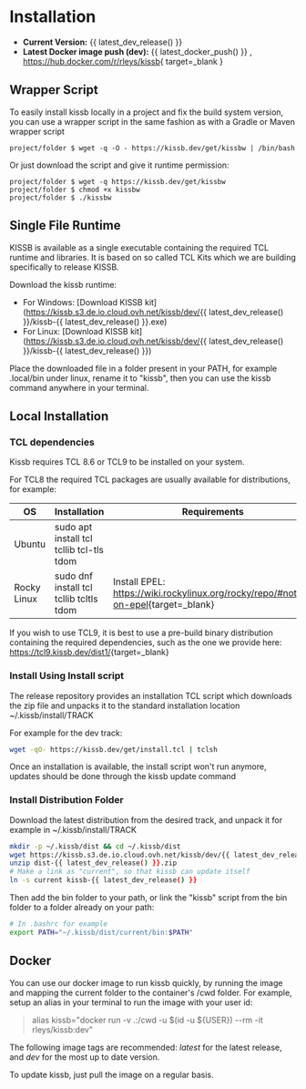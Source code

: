 # Installation

- **Current Version:** {{ latest_dev_release() }}
- **Latest Docker image push (dev):** {{ latest_docker_push() }} , <https://hub.docker.com/r/rleys/kissb>{ target=_blank }

## Wrapper Script 

To easily install kissb locally in a project and fix the build system version, you can use a wrapper script in the same fashion as with a Gradle or Maven wrapper script

    project/folder $ wget -q -O - https://kissb.dev/get/kissbw | /bin/bash

Or just download the script and give it runtime permission:

    project/folder $ wget -q https://kissb.dev/get/kissbw
    project/folder $ chmod +x kissbw
    project/folder $ ./kissbw



## Single File Runtime

KISSB is available as a single executable containing the required TCL runtime and libraries. It is based on so called TCL Kits which we are building
specifically to release KISSB.

Download the kissb runtime:

- For Windows: [Download KISSB kit](https://kissb.s3.de.io.cloud.ovh.net/kissb/dev/{{ latest_dev_release() }}/kissb-{{ latest_dev_release() }}.exe)
- For Linux: [Download KISSB kit](https://kissb.s3.de.io.cloud.ovh.net/kissb/dev/{{ latest_dev_release() }}/kissb-{{ latest_dev_release() }})

Place the downloaded file in a folder present in your PATH, for example .local/bin under linux, rename it to "kissb", then you can use the kissb command anywhere in your terminal.

## Local Installation

### TCL dependencies

Kissb requires TCL 8.6 or TCL9 to be installed on your system.

For TCL8  the required TCL packages are usually available for distributions, for example: 

| OS | Installation | Requirements |
|----|--------------| ------------- |
| Ubuntu | sudo apt install tcl tcllib tcl-tls tdom | |
| Rocky Linux | sudo dnf install tcl tcllib tcltls tdom | Install EPEL: <https://wiki.rockylinux.org/rocky/repo/#notes-on-epel>{target=_blank} |

If you wish to use TCL9, it is best to use a pre-build binary distribution containing the required dependencies, such as the one we provide here: <https://tcl9.kissb.dev/dist1/>{target=_blank}

### Install Using Install script

The release repository provides an installation TCL script which downloads the zip file and unpacks it to the standard installation location ~/.kissb/install/TRACK

For example for the dev track:

~~~bash 
wget -qO- https://kissb.dev/get/install.tcl | tclsh
~~~

Once an installation is available, the install script won't run anymore, updates should be done through the kissb update command

### Install Distribution Folder 

Download the latest distribution from the desired track, and unpack it for example in ~/.kissb/install/TRACK

~~~bash 
mkdir -p ~/.kissb/dist && cd ~/.kissb/dist
wget https://kissb.s3.de.io.cloud.ovh.net/kissb/dev/{{ latest_dev_release() }}/dist-{{ latest_dev_release() }}.zip
unzip dist-{{ latest_dev_release() }}.zip
# Make a link as "current", so that kissb can update itself
ln -s current kissb-{{ latest_dev_release() }}
~~~

Then add the bin folder to your path, or link the "kissb" script from the bin folder to a folder already on your path: 

~~~bash
# In .bashrc for example
export PATH="~/.kissb/dist/current/bin:$PATH"
~~~

## Docker

You can use our docker image to run kissb quickly, by running the image and mapping the current folder to the container's /cwd folder.
For example, setup an alias in your terminal to run the image with your user id:

> alias kissb="docker run -v .:/cwd -u $(id -u ${USER}) --rm -it rleys/kissb:dev"

The following image tags are recommended: *latest* for the latest release, and *dev* for the most up to date version.

To update kissb, just pull the image on a regular basis.
